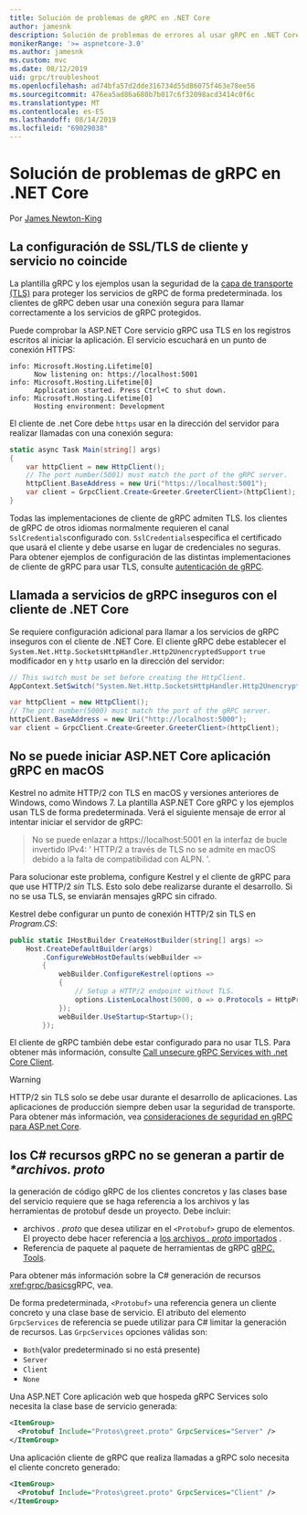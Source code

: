 ```yaml
---
title: Solución de problemas de gRPC en .NET Core
author: jamesnk
description: Solución de problemas de errores al usar gRPC en .NET Core.
monikerRange: '>= aspnetcore-3.0'
ms.author: jamesnk
ms.custom: mvc
ms.date: 08/12/2019
uid: grpc/troubleshoot
ms.openlocfilehash: ad74bfa57d2dde316734d55d86075f463e78ee56
ms.sourcegitcommit: 476ea5ad86a680b7b017c6f32098acd3414c0f6c
ms.translationtype: MT
ms.contentlocale: es-ES
ms.lasthandoff: 08/14/2019
ms.locfileid: "69029038"
---
```

# <a name="troubleshoot-grpc-on-net-core"></a>Solución de problemas de gRPC en .NET Core

Por [James Newton-King](https://twitter.com/jamesnk)

## <a name="mismatch-between-client-and-service-ssltls-configuration"></a>La configuración de SSL/TLS de cliente y servicio no coincide

La plantilla gRPC y los ejemplos usan la seguridad de la [capa de transporte (TLS)](https://tools.ietf.org/html/rfc5246) para proteger los servicios de gRPC de forma predeterminada. los clientes de gRPC deben usar una conexión segura para llamar correctamente a los servicios de gRPC protegidos.

Puede comprobar la ASP.NET Core servicio gRPC usa TLS en los registros escritos al iniciar la aplicación. El servicio escuchará en un punto de conexión HTTPS:

```
info: Microsoft.Hosting.Lifetime[0]
      Now listening on: https://localhost:5001
info: Microsoft.Hosting.Lifetime[0]
      Application started. Press Ctrl+C to shut down.
info: Microsoft.Hosting.Lifetime[0]
      Hosting environment: Development
```

El cliente de .net Core debe `https` usar en la dirección del servidor para realizar llamadas con una conexión segura:

```csharp
static async Task Main(string[] args)
{
    var httpClient = new HttpClient();
    // The port number(5001) must match the port of the gRPC server.
    httpClient.BaseAddress = new Uri("https://localhost:5001");
    var client = GrpcClient.Create<Greeter.GreeterClient>(httpClient);
}
```

Todas las implementaciones de cliente de gRPC admiten TLS. los clientes de gRPC de otros idiomas normalmente requieren el canal `SslCredentials`configurado con. `SslCredentials`especifica el certificado que usará el cliente y debe usarse en lugar de credenciales no seguras. Para obtener ejemplos de configuración de las distintas implementaciones de cliente de gRPC para usar TLS, consulte [autenticación de gRPC](https://www.grpc.io/docs/guides/auth/).

## <a name="call-insecure-grpc-services-with-net-core-client"></a>Llamada a servicios de gRPC inseguros con el cliente de .NET Core

Se requiere configuración adicional para llamar a los servicios de gRPC inseguros con el cliente de .NET Core. El cliente gRPC debe establecer el `System.Net.Http.SocketsHttpHandler.Http2UnencryptedSupport` `true` modificador en y `http` usarlo en la dirección del servidor:

```csharp
// This switch must be set before creating the HttpClient.
AppContext.SetSwitch("System.Net.Http.SocketsHttpHandler.Http2UnencryptedSupport", true);

var httpClient = new HttpClient();
// The port number(5000) must match the port of the gRPC server.
httpClient.BaseAddress = new Uri("http://localhost:5000");
var client = GrpcClient.Create<Greeter.GreeterClient>(httpClient);
```

## <a name="unable-to-start-aspnet-core-grpc-app-on-macos"></a>No se puede iniciar ASP.NET Core aplicación gRPC en macOS

Kestrel no admite HTTP/2 con TLS en macOS y versiones anteriores de Windows, como Windows 7. La plantilla ASP.NET Core gRPC y los ejemplos usan TLS de forma predeterminada. Verá el siguiente mensaje de error al intentar iniciar el servidor de gRPC:

> No se puede enlazar a https://localhost:5001 en la interfaz de bucle invertido IPv4: ' HTTP/2 a través de TLS no se admite en macOS debido a la falta de compatibilidad con ALPN. '.

Para solucionar este problema, configure Kestrel y el cliente de gRPC para que use HTTP/2 *sin* TLS. Esto solo debe realizarse durante el desarrollo. Si no se usa TLS, se enviarán mensajes gRPC sin cifrado.

Kestrel debe configurar un punto de conexión HTTP/2 sin TLS en *Program.CS*:

```csharp
public static IHostBuilder CreateHostBuilder(string[] args) =>
    Host.CreateDefaultBuilder(args)
        .ConfigureWebHostDefaults(webBuilder =>
        {
            webBuilder.ConfigureKestrel(options =>
            {
                // Setup a HTTP/2 endpoint without TLS.
                options.ListenLocalhost(5000, o => o.Protocols = HttpProtocols.Http2);
            });
            webBuilder.UseStartup<Startup>();
        });
```

El cliente de gRPC también debe estar configurado para no usar TLS. Para obtener más información, consulte [Call unsecure gRPC Services with .net Core Client](#call-insecure-grpc-services-with-net-core-client).

> [!WARNING]
> HTTP/2 sin TLS solo se debe usar durante el desarrollo de aplicaciones. Las aplicaciones de producción siempre deben usar la seguridad de transporte. Para obtener más información, vea [consideraciones de seguridad en gRPC para ASP.net Core](xref:grpc/security#transport-security).

## <a name="grpc-c-assets-are-not-code-generated-from-proto-files"></a>los C# recursos gRPC no se generan a partir de  *\*archivos. proto*

la generación de código gRPC de los clientes concretos y las clases base del servicio requiere que se haga referencia a los archivos y las herramientas de protobuf desde un proyecto. Debe incluir:

* archivos *. proto* que desea utilizar en el `<Protobuf>` grupo de elementos. El proyecto debe hacer referencia a [los archivos *. proto* importados](https://developers.google.com/protocol-buffers/docs/proto3#importing-definitions) .
* Referencia de paquete al paquete de herramientas de gRPC [gRPC. Tools](https://www.nuget.org/packages/Grpc.Tools/).

Para obtener más información sobre la C# generación de recursos <xref:grpc/basics>gRPC, vea.

De forma predeterminada, `<Protobuf>` una referencia genera un cliente concreto y una clase base de servicio. El atributo del elemento `GrpcServices` de referencia se puede utilizar para C# limitar la generación de recursos. Las `GrpcServices` opciones válidas son:

* `Both`(valor predeterminado si no está presente)
* `Server`
* `Client`
* `None`

Una ASP.NET Core aplicación web que hospeda gRPC Services solo necesita la clase base de servicio generada:

```xml
<ItemGroup>
  <Protobuf Include="Protos\greet.proto" GrpcServices="Server" />
</ItemGroup>
```

Una aplicación cliente de gRPC que realiza llamadas a gRPC solo necesita el cliente concreto generado:

```xml
<ItemGroup>
  <Protobuf Include="Protos\greet.proto" GrpcServices="Client" />
</ItemGroup>
```
